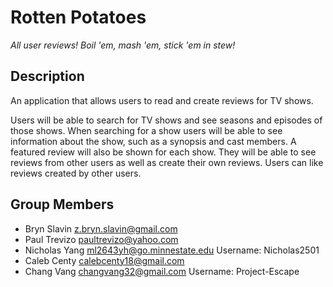 # Rotten Potatoes
_All user reviews! Boil 'em, mash 'em, stick 'em in stew!_

## Description

An application that allows users to read and create reviews for TV shows.

Users will be able to search for TV shows and see seasons and episodes of those shows.
When searching for a show users will be able to see information about the show, such as a 
synopsis and cast members. A featured review will also be shown for each show.
They will be able to see reviews from other users as well as create their own reviews.
Users can like reviews created by other users.

## Group Members

- Bryn Slavin <z.bryn.slavin@gmail.com>
- Paul Trevizo <paultrevizo@yahoo.com>
- Nicholas Yang <ml2643yh@go.minnestate.edu> Username: Nicholas2501
- Caleb Centy <calebcenty18@gmail.com>
- Chang Vang <changvang32@gmail.com> Username: Project-Escape
